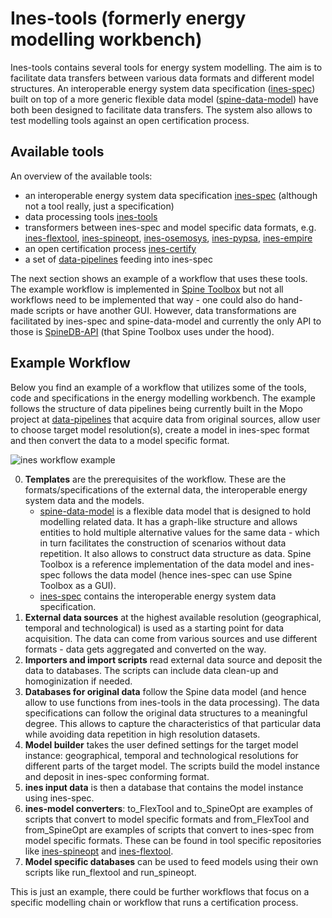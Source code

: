 # Ines-tools (formerly energy modelling workbench)

Ines-tools contains several tools for energy system modelling. The aim is to facilitate data transfers between various data formats and different model structures. An interoperable energy system data specification ([ines-spec](https://github.com/energy-modelling-workbench/ines-spec)) built on top of a more generic flexible data model ([spine-data-model](https://github.com/energy-modelling-workbench/spine-data-model)) have both been designed to facilitate data transfers. The system also allows to test modelling tools against an open certification process.

## Available tools
An overview of the available tools:
- an interoperable energy system data specification [ines-spec](https://github.com/energy-modelling-workbench/ines-spec) (although not a tool really, just a specification)
- data processing tools [ines-tools](https://github.com/energy-modelling-workbench/ines-tools)
- transformers between ines-spec and model specific data formats, e.g. [ines-flextool](https://github.com/energy-modelling-workbench/ines-flextool), [ines-spineopt](https://github.com/energy-modelling-workbench/ines-spineopt), [ines-osemosys](https://github.com/energy-modelling-workbench/ines-osemosys), [ines-pypsa](https://github.com/energy-modelling-workbench/ines-pypsa), [ines-empire](https://github.com/energy-modelling-workbench/ines-empire)
- an open certification process [ines-certify](https://github.com/energy-modelling-workbench/ines-certify)
- a set of [data-pipelines](https://github.com/energy-modelling-workbench/data-pipelines) feeding into ines-spec

The next section shows an example of a workflow that uses these tools. The example workflow is implemented in [Spine Toolbox](https://github.com/Spine-tools/Spine-Toolbox) but not all workflows need to be implemented that way - one could also do hand-made scripts or have another GUI. However, data transformations are facilitated by ines-spec and spine-data-model and currently the only API to those is [SpineDB-API](https://github.com/spine-tools/Spine-Database-API) (that Spine Toolbox uses under the hood).

## Example Workflow

Below you find an example of a workflow that utilizes some of the tools, code and specifications in the energy modelling workbench. The example follows the structure of data pipelines being currently built in the Mopo project at [data-pipelines](https://github.com/energy-modelling-workbench/data-pipelines) that acquire data from original sources, allow user to choose target model resolution(s), create a model in ines-spec format and then convert the data to a model specific format.

![ines workflow example](https://github.com/user-attachments/assets/583b21ae-8107-4abc-8bcc-c236b369ba44)

0. **Templates** are the prerequisites of the workflow. These are the formats/specifications of the external data, the interoperable energy system data and the models.
    + [spine-data-model](https://github.com/energy-modelling-workbench/spine-data-model) is a flexible data model that is designed to hold modelling related data. It has a graph-like structure and allows entities to hold multiple alternative values for the same data - which in turn facilitates the construction of scenarios without data repetition. It also allows to construct data structure as data. Spine Toolbox is a reference implementation of the data model and ines-spec follows the data model (hence ines-spec can use Spine Toolbox as a GUI).
    + [ines-spec](https://github.com/energy-modelling-workbench/ines-spec) contains the interoperable energy system data specification.
1. **External data sources** at the highest available resolution (geographical, temporal and technological) is used as a starting point for data acquisition. The data can come from various sources and use  different formats - data gets aggregated and converted on the way.
2. **Importers and import scripts** read external data source and deposit the data to databases. The scripts can include data clean-up and homoginization if needed.
3. **Databases for original data** follow the Spine data model (and hence allow to use functions from ines-tools in the data processing). The data specifications can follow the original data structures to a meaningful degree. This allows to capture the characteristics of that particular data while avoiding data repetition in high resolution datasets.
4. **Model builder** takes the user defined settings for the target model instance: geographical, temporal and technological resolutions for different parts of the target model. The scripts build the model instance and deposit in ines-spec conforming format.
5. **ines input data** is then a database that contains the model instance using ines-spec.
6. **ines-model converters**: to_FlexTool and to_SpineOpt are examples of scripts that convert to model specific formats and from_FlexTool and from_SpineOpt are examples of scripts that convert to ines-spec from model specific formats. These can be found in tool specific repositories like [ines-spineopt](https://github.com/energy-modelling-workbench/ines-spineopt) and [ines-flextool](https://github.com/energy-modelling-workbench/ines-flextool).
7. **Model specific databases** can be used to feed models using their own scripts like run_flextool and run_spineopt.

This is just an example, there could be further workflows that focus on a specific modelling chain or workflow that runs a certification process.
